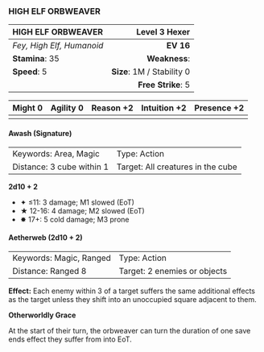 ### HIGH ELF ORBWEAVER

| HIGH ELF ORBWEAVER        |          **Level 3 Hexer** |
| :------------------------ | -------------------------: |
| *Fey, High Elf, Humanoid* |                  **EV 16** |
| **Stamina**: 35           |              **Weakness**: |
| **Speed**: 5              | **Size**: 1M / Stability 0 |
|                           |         **Free Strike**: 5 |

| **Might** 0 | **Agility** 0 | **Reason** +2 | **Intuition** +2 | **Presence** +2 |
| ----------- | ------------- | ------------- | ---------------- | --------------- |
|             |               |               |                  |                 |

#### Awash (Signature)

|                           |                                   |
| :------------------------ | :-------------------------------- |
| Keywords: Area, Magic     | Type: Action                      |
| Distance: 3 cube within 1 | Target: All creatures in the cube |

**2d10 + 2**

- ✦ ≤11: 3 damage; M1 slowed (EoT)
- ★ 12-16: 4 damage; M2 slowed (EoT)
- ✸ 17+: 5 cold damage; M3 prone

#### Aetherweb (2d10 + 2)

|                         |                              |
| :---------------------- | :--------------------------- |
| Keywords: Magic, Ranged | Type: Action                 |
| Distance: Ranged 8      | Target: 2 enemies or objects |

**Effect:** Each enemy within 3 of a target suffers the same additional effects as the target unless they shift into an unoccupied square adjacent to them.

**Otherworldly Grace**

At the start of their turn, the orbweaver can turn the duration of one save ends effect they suffer from into EoT.
